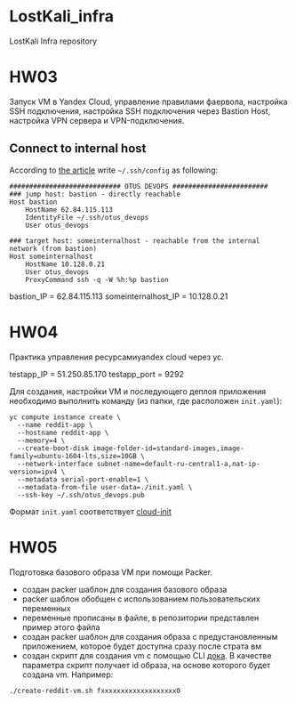 # LostKali_infra
LostKali Infra repository

# HW03

Запуск VM в Yandex Cloud, управление правилами фаервола, настройка SSH подключения, настройка SSH подключения через Bastion Host, настройка VPN сервера и VPN-подключения.

## Connect to internal host
According to [the article](https://www.tecmint.com/access-linux-server-using-a-jump-host/) write `~/.ssh/config` as following:
```
############################ OTUS DEVOPS ########################
### jump host: bastion - directly reachable
Host bastion
    HostName 62.84.115.113
    IdentityFile ~/.ssh/otus_devops
    User otus_devops

### target host: someinternalhost - reachable from the internal network (from bastion)
Host someinternalhost
    HostName 10.128.0.21
    User otus_devops
    ProxyCommand ssh -q -W %h:%p bastion
```

bastion_IP = 62.84.115.113
someinternalhost_IP = 10.128.0.21

# HW04

Практика управления ресурсамиyandex cloud через yc.

testapp_IP = 51.250.85.170
testapp_port = 9292

Для создания, настройки VM и последующего деплоя приложения необходимо выполнить команду (из папки, где расположен `init.yaml`):
```
yc compute instance create \
  --name reddit-app \
  --hostname reddit-app \
  --memory=4 \
  --create-boot-disk image-folder-id=standard-images,image-family=ubuntu-1604-lts,size=10GB \
  --network-interface subnet-name=default-ru-central1-a,nat-ip-version=ipv4 \
  --metadata serial-port-enable=1 \
  --metadata-from-file user-data=./init.yaml \
  --ssh-key ~/.ssh/otus_devops.pub
```
Формат `init.yaml` соответствует [cloud-init](https://cloudinit.readthedocs.io/en/latest/topics/examples.html)

# HW05

Подготовка базового образа VM при помощи Packer.

- создан packer шаблон для создания базового образа
- packer шаблон обобщен с использованием пользовательских переменных
- переменные прописаны в файле, в репозитории представлен пример этого файла
- создан packer шаблон для создания образа с предустановленным приложением, которое будет доступна сразу после страта вм
- создан скрипт для создания vm с помощью CLI [дока](https://github.com/yandex-cloud/docs/blob/master/ru/compute/operations/vm-create/create-from-user-image.md#%D1%81%D0%BE%D0%B7%D0%B4%D0%B0%D0%B9%D1%82%D0%B5-%D0%B2%D0%B8%D1%80%D1%82%D1%83%D0%B0%D0%BB%D1%8C%D0%BD%D1%83%D1%8E-%D0%BC%D0%B0%D1%88%D0%B8%D0%BD%D1%83-%D0%B8%D0%B7-%D0%BF%D0%BE%D0%B4%D0%B3%D0%BE%D1%82%D0%BE%D0%B2%D0%BB%D0%B5%D0%BD%D0%BD%D0%BE%D0%B3%D0%BE-%D0%BE%D0%B1%D1%80%D0%B0%D0%B7%D0%B0-create-vm-from-image). В качестве параметра скрипт получает id образа, на основе которого будет создана vm. Например:
```
./create-reddit-vm.sh fxxxxxxxxxxxxxxxxxxx0
```
